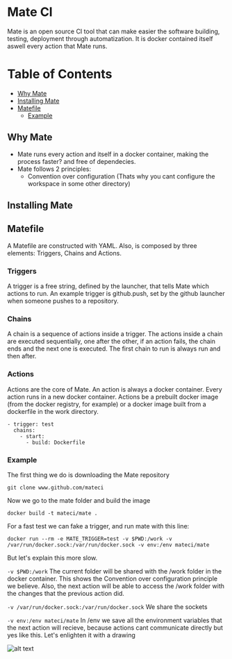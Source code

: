 Mate CI
===================

Mate is an open source CI tool that can make easier the software building, testing, deployment through automatization. It is docker contained itself aswell every action that Mate runs.  

Table of Contents
=================

  * [Why Mate](#why-mate)
  * [Installing Mate](#installing-mate)
  * [Matefile](#matefile)
    * [Example](#matefile-example)


## Why Mate
- Mate runs every action and itself in a docker container, making the process faster? and free of dependecies. 
- Mate follows 2 principles: 
  - Convention over configuration (Thats why you cant configure the workspace in some other directory)

## Installing Mate


## Matefile
A Matefile are constructed with YAML. Also, is composed by three elements: Triggers, Chains and Actions. 

### Triggers
A trigger is a free string, defined by the launcher, that tells Mate which actions to run. An example trigger is github.push, set by the github launcher when someone pushes to a repository.

### Chains
A chain is a sequence of actions inside a trigger. The actions inside a chain are executed sequentially, one after the other, if an action fails, the chain ends and the next one is executed. The first chain to run is always run and then after.

### Actions
Actions are the core of Mate. An action is always a docker container. Every action runs in a new docker container. Actions be a prebuilt docker image (from the docker registry, for example) or a docker image built from a dockerfile in the work directory.

``` triggers:
- trigger: test
  chains:
    - start:
      - build: Dockerfile
```


### Example
The first thing we do is downloading the Mate repository

``` git clone www.github.com/mateci ```

Now we go to the mate folder and build the image 

```docker build -t mateci/mate .```

For a fast test we can fake a trigger, and run mate with this line: 

```docker run --rm -e MATE_TRIGGER=test -v $PWD:/work -v /var/run/docker.sock:/var/run/docker.sock -v env:/env mateci/mate```

But let's explain this more slow. 

``` -v $PWD:/work ``` The current folder will be shared with the /work folder in the docker container. This shows the Convention over configuration principle we believe. Also, the next action will be able to access the /work folder with the changes that the previous action did. 

``` -v /var/run/docker.sock:/var/run/docker.sock ``` We share the sockets 

``` -v env:/env mateci/mate ``` In /env we save all the environment variables that the next action will recieve, because actions cant communicate directly but yes like this. Let's enlighten it with a drawing


![alt text](https://github.com/fonyc/matest/blob/master/Untitled%20Diagram%20(2).png)







 
